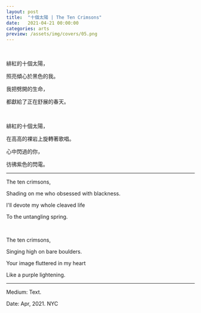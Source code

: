 ```yaml
---
layout: post
title:  "十個太陽 | The Ten Crimsons"
date:   2021-04-21 00:00:00
categories: arts
preview: /assets/img/covers/05.png
---
```


<br>

緋紅的十個太陽，

照亮傾心於黑色的我。

我把劈開的生命，

都獻給了正在舒展的春天。

<br>

緋紅的十個太陽，

在高高的裸岩上旋轉著歌唱。

心中閃過的你，

彷彿紫色的閃電。

---

The ten crimsons,

Shading on me who obsessed with blackness.

I'll devote my whole cleaved life

To the untangling spring.

<br>

The ten crimsons,

Singing high on bare boulders.

Your image fluttered in my heart

Like a purple lightening.

---

Medium: Text.

Date: Apr, 2021. NYC
